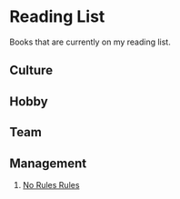 # Reading List

Books that are currently on my reading list.

## Culture

## Hobby

## Team

## Management
1. [No Rules Rules](https://www.norulesrules.com/)
